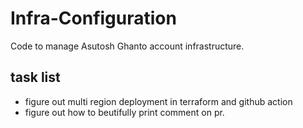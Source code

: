 # Infra-Configuration
Code to manage Asutosh Ghanto account infrastructure.

## task list
* figure out multi region deployment in terraform and github action
* figure out how to beutifully print comment on pr.
